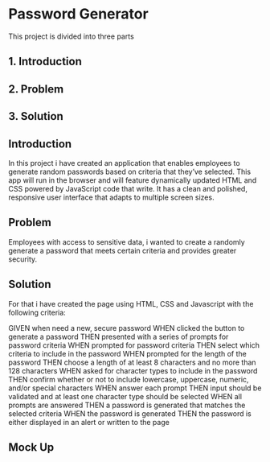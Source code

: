 # Password Generator

This project is divided into three parts

## 1. Introduction

## 2. Problem

## 3. Solution

## Introduction

In this project i have created an application that enables employees to generate random passwords based on criteria that they’ve selected. This app will run in the browser and will feature dynamically updated HTML and CSS powered by JavaScript code that write. It has a clean and polished, responsive user interface that adapts to multiple screen sizes.


## Problem

 Employees  with access to sensitive data, i wanted to create a  randomly generate a password that meets certain criteria and provides greater security.


## Solution

For that i have created the page using HTML, CSS and Javascript with the following criteria:

GIVEN when  need a new, secure password
WHEN  clicked the button to generate a password
THEN  presented with a series of prompts for password criteria
WHEN prompted for password criteria
THEN  select which criteria to include in the password
WHEN prompted for the length of the password
THEN  choose a length of at least 8 characters and no more than 128 characters
WHEN asked for character types to include in the password
THEN  confirm whether or not to include lowercase, uppercase, numeric, and/or special characters
WHEN  answer each prompt
THEN  input should be validated and at least one character type should be selected
WHEN all prompts are answered
THEN a password is generated that matches the selected criteria
WHEN the password is generated
THEN the password is either displayed in an alert or written to the page

##  Mock Up




